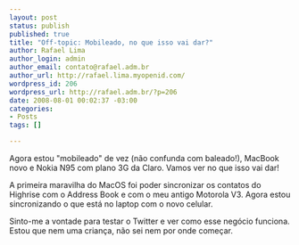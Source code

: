 ```yaml
--- 
layout: post
status: publish
published: true
title: "Off-topic: Mobileado, no que isso vai dar?"
author: Rafael Lima
author_login: admin
author_email: contato@rafael.adm.br
author_url: http://rafael.lima.myopenid.com/
wordpress_id: 206
wordpress_url: http://rafael.adm.br/?p=206
date: 2008-08-01 00:02:37 -03:00
categories: 
- Posts
tags: []

---
```

Agora estou "mobileado" de vez (não confunda com baleado!), MacBook novo e Nokia N95 com plano 3G da Claro. Vamos ver no que isso vai dar!

A primeira maravilha do MacOS foi poder sincronizar os contatos do Highrise com o Address Book e com o meu antigo Motorola V3. Agora estou sincronizando o que está no laptop com o novo celular.

Sinto-me a vontade para testar o Twitter e ver como esse negócio funciona. Estou que nem uma criança, não sei nem por onde começar.
